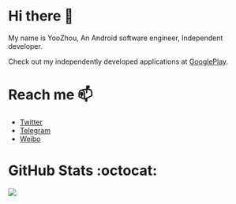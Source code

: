 # Hi there :wave:
My name is YooZhou, An Android software engineer, Independent developer.

Check out my independently developed applications at [GooglePlay](https://play.google.com/store/apps/dev?id=5727013799125585511).

# Reach me :mailbox:
- [Twitter](https://twitter.com/airsaid1024)
- [Telegram](https://t.me/airsaid)
- [Weibo](https://weibo.com/airsaid)

# GitHub Stats :octocat:
<img src="https://github-readme-stats.vercel.app/api?username=airsaid&show_icons=true" />
